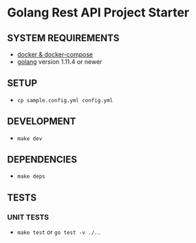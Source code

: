 # Golang Rest API Project Starter

## SYSTEM REQUIREMENTS
- [docker & docker-compose](https://www.docker.com/get-started)
- [golang](https://golang.org/doc/install) version 1.11.4 or newer

## SETUP
- `cp sample.config.yml config.yml`

## DEVELOPMENT
- `make dev`

## DEPENDENCIES
- `make deps`

## TESTS

### UNIT TESTS
- `make test` or `go test -v ./..`
